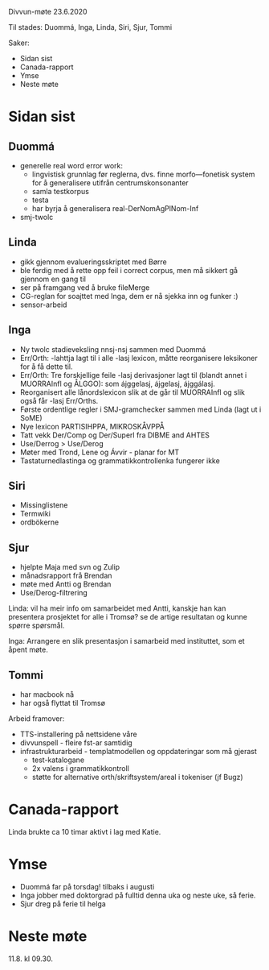 Divvun-møte 23.6.2020

Til stades: Duommá, Inga, Linda, Siri, Sjur, Tommi

Saker:
* Sidan sist
* Canada-rapport
* Ymse
* Neste møte

#  Sidan sist

##  Duommá
* generelle real word error work:
    - lingvistisk grunnlag før reglerna, dvs. finne morfo—fonetisk system for å
   generalisere utifrån centrumskonsonanter
    - samla testkorpus
    - testa
    - har byrja å generalisera real-DerNomAgPlNom-Inf
* smj-twolc

##  Linda
* gikk gjennom evalueringsskriptet med Børre
* ble ferdig med å rette opp feil i correct corpus, men må sikkert gå gjennom
  en gang til
* ser på framgang ved å bruke fileMerge
* CG-reglan for soajttet med Inga, dem er nå sjekka inn og funker :)
* sensor-arbeid

##  Inga
* Ny twolc stadieveksling nnsj-nsj sammen med Duommá
* Err/Orth: -lahttja lagt til i alle -lasj lexicon, måtte reorganisere
  leksikoner for å få dette til. 
* Err/Orth: Tre forskjellige feile -lasj derivasjoner lagt til (blandt annet
  i MUORRAInfl og ÅLGGO): som ájggelasj, ájgelasj, ájggálasj.
* Reorganisert alle lånordslexicon slik at de går til MUORRAInfl og slik
  også får -lasj Err/Orths.
* Første ordentlige regler i SMJ-gramchecker sammen med Linda (lagt ut i SoME)
* Nye lexicon PARTISIHPPA, MIKROSKÅVPPÅ
* Tatt vekk Der/Comp og Der/Superl fra DIBME and AHTES
* Use/Derrog > Use/Derog
* Møter med Trond, Lene og Ávvir - planar for MT
* Tastaturnedlastinga og grammatikkontrollenka fungerer ikke

##  Siri
* Missinglistene
* Termwiki
* ordbökerne

##  Sjur
* hjelpte Maja med svn og Zulip
* månadsrapport frå Brendan
* møte med Antti og Brendan
* Use/Derog-filtrering

Linda: vil ha meir info om samarbeidet med Antti, kanskje han kan presentera
prosjektet for alle i Tromsø? se de artige resultatan og kunne spørre spørsmål.

Inga: Arrangere en slik presentasjon i samarbeid med instituttet, som et
åpent møte.

##  Tommi
* har macbook nå 
* har også flyttat til Tromsø

Arbeid framover:
* TTS-installering på nettsidene våre
* divvunspell - fleire fst-ar samtidig
* infrastrukturarbeid - templatmodellen og oppdateringar som må gjerast
    - test-katalogane
    - 2x valens i grammatikkontroll
    - støtte for alternative orth/skriftsystem/areal i tokeniser (jf Bugz)

#  Canada-rapport

Linda brukte ca 10 timar aktivt i lag med Katie.

#  Ymse
* Duommá far på torsdag! tilbaks i augusti
* Inga jobber med doktorgrad på fulltid denna uka og neste uke, så ferie.
* Sjur dreg på ferie til helga

#  Neste møte

11.8. kl 09.30.
